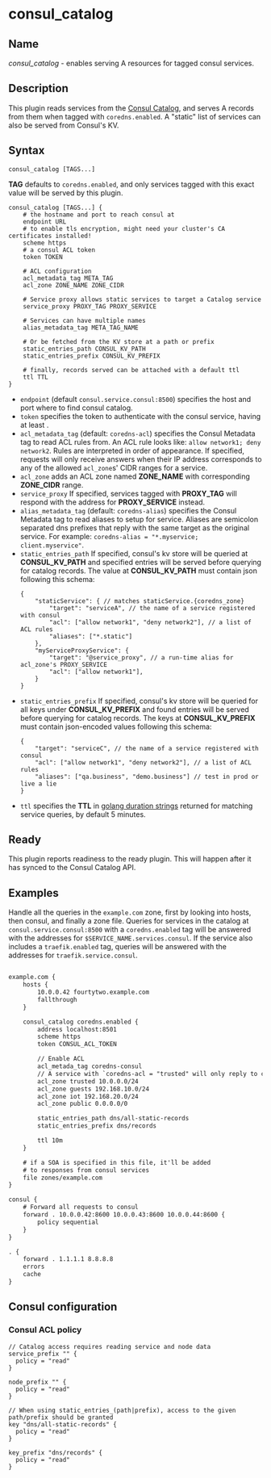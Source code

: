 # consul_catalog

## Name

*consul_catalog* - enables serving A resources for tagged consul services.

## Description

This plugin reads services from the [Consul Catalog](https://www.consul.io/api/catalog.html#list-services), and serves A records from them when tagged with `coredns.enabled`. A "static" list of services can also be served from Consul's KV.

## Syntax

~~~
consul_catalog [TAGS...]
~~~

**TAG** defaults to `coredns.enabled`, and only services tagged with this exact value will be served by this plugin.

```hcl
consul_catalog [TAGS...] {
    # the hostname and port to reach consul at
    endpoint URL
    # to enable tls encryption, might need your cluster's CA certificates installed!
    scheme https
    # a consul ACL token
    token TOKEN

    # ACL configuration
    acl_metadata_tag META_TAG
    acl_zone ZONE_NAME ZONE_CIDR

    # Service proxy allows static services to target a Catalog service
    service_proxy PROXY_TAG PROXY_SERVICE

    # Services can have multiple names
    alias_metadata_tag META_TAG_NAME

    # Or be fetched from the KV store at a path or prefix
    static_entries_path CONSUL_KV_PATH
    static_entries_prefix CONSUL_KV_PREFIX

    # finally, records served can be attached with a default ttl
    ttl TTL
}
```

* `endpoint` (default `consul.service.consul:8500`) specifies the host and port where to find consul catalog.
* `token` specifies the token to authenticate with the consul service, having at least .
* `acl_metadata_tag` (default: `coredns-acl`) specifies the Consul Metadata tag to read ACL rules from. An ACL rule looks like: `allow network1; deny network2`. Rules are interpreted in order of appearance. If specified, requests will only receive answers when their IP address corresponds to any of the allowed `acl_zone`s' CIDR ranges for a service.
* `acl_zone` adds an ACL zone named **ZONE_NAME** with corresponding **ZONE_CIDR** range.
* `service_proxy` If specified, services tagged with **PROXY_TAG** will respond with the address for **PROXY_SERVICE** instead.
* `alias_metadata_tag` (default: `coredns-alias`) specifies the Consul Metadata tag to read aliases to setup for service. Aliases are semicolon separated dns prefixes that reply with the same target as the original service. For example: `coredns-alias = "*.myservice; client.myservice"`.
* `static_entries_path` If specified, consul's kv store will be queried at **CONSUL_KV_PATH** and specified entries will be served before querying for catalog records. The value at **CONSUL_KV_PATH** must contain json following this schema:
    ```jsonc
    {
        "staticService": { // matches staticService.{coredns_zone}
            "target": "serviceA", // the name of a service registered with consul
            "acl": ["allow network1", "deny network2"], // a list of ACL rules
            "aliases": ["*.static"]
        },
        "myServiceProxyService": {
            "target": "@service_proxy", // a run-time alias for acl_zone's PROXY_SERVICE
            "acl": ["allow network1"],
        }
    }
    ```
* `static_entries_prefix` If specified, consul's kv store will be queried for all keys under **CONSUL_KV_PREFIX** and found entries will be served before querying for catalog records. The keys at **CONSUL_KV_PREFIX** must contain json-encoded values following this schema:
    ```jsonc
    {
        "target": "serviceC", // the name of a service registered with consul
        "acl": ["allow network1", "deny network2"], // a list of ACL rules
        "aliases": ["qa.business", "demo.business"] // test in prod or live a lie
    }
    ```
* `ttl` specifies the **TTL** in [golang duration strings](https://golang.org/pkg/time/#ParseDuration) returned for matching service queries, by default 5 minutes.

## Ready

This plugin reports readiness to the ready plugin. This will happen after it has synced to the Consul Catalog API.

## Examples

Handle all the queries in the `example.com` zone, first by looking into hosts, then consul, and finally a zone file. Queries for services in the catalog at `consul.service.consul:8500` with a `coredns.enabled` tag will be answered with the addresses for `$SERVICE_NAME.services.consul`. If the service also includes a `traefik.enabled` tag, queries will be answered with the addresses for `traefik.service.consul`.

~~~ txt

example.com {
    hosts {
        10.0.0.42 fourtytwo.example.com
        fallthrough
    }

    consul_catalog coredns.enabled {
        address localhost:8501
        scheme https
        token CONSUL_ACL_TOKEN

        // Enable ACL
        acl_metada_tag coredns-consul
        // A service with `coredns-acl = "trusted" will only reply to clients in 10.0.0.0/24
        acl_zone trusted 10.0.0.0/24
        acl_zone guests 192.168.10.0/24
        acl_zone iot 192.168.20.0/24
        acl_zone public 0.0.0.0/0

        static_entries_path dns/all-static-records
        static_entries_prefix dns/records

        ttl 10m
    }

    # if a SOA is specified in this file, it'll be added
    # to responses from consul services
    file zones/example.com
}

consul {
    # Forward all requests to consul
    forward . 10.0.0.42:8600 10.0.0.43:8600 10.0.0.44:8600 {
        policy sequential
    }
}

. {
    forward . 1.1.1.1 8.8.8.8
    errors
    cache
}
~~~

## Consul configuration

### Consul ACL policy

```hcl
// Catalog access requires reading service and node data
service_prefix "" {
  policy = "read"
}

node_prefix "" {
  policy = "read"
}

// When using static_entries_(path|prefix), access to the given path/prefix should be granted
key "dns/all-static-records" {
  policy = "read"
}

key_prefix "dns/records" {
  policy = "read"
}
```

